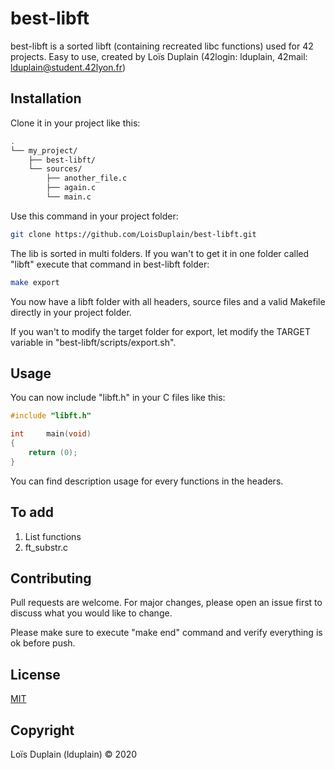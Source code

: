 # best-libft

best-libft is a sorted libft (containing recreated libc functions) used for 42 projects.
Easy to use, created by Loïs Duplain (42login: lduplain, 42mail: lduplain@student.42lyon.fr)

## Installation

Clone it in your project like this:

```bash
.
└── my_project/
    ├── best-libft/
    └── sources/
        ├── another_file.c
        ├── again.c
        └── main.c  
```

Use this command in your project folder:

```bash
git clone https://github.com/LoisDuplain/best-libft.git
```

The lib is sorted in multi folders. If you wan't to get it in one folder called "libft" execute that command in best-libft folder:

```bash
make export
```

You now have a libft folder with all headers, source files and a valid Makefile directly in your project folder.

If you wan't to modify the target folder for export, let modify the TARGET variable in "best-libft/scripts/export.sh".

## Usage

You can now include "libft.h" in your C files like this:

```c
#include "libft.h"

int     main(void)
{
    return (0);
}
```

You can find description usage for every functions in the headers.

## To add

1.	List functions
2.	ft_substr.c

## Contributing
Pull requests are welcome. For major changes, please open an issue first to discuss what you would like to change.

Please make sure to execute "make end" command and verify everything is ok before push. 

## License
[MIT](https://choosealicense.com/licenses/mit/)

## Copyright
Loïs Duplain (lduplain) © 2020

